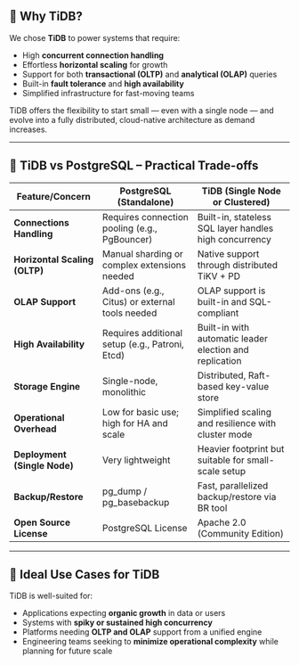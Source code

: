 ## 🐲 Why TiDB?

We chose **TiDB** to power systems that require:

* High **concurrent connection handling**
* Effortless **horizontal scaling** for growth
* Support for both **transactional (OLTP)** and **analytical (OLAP)** queries
* Built-in **fault tolerance** and **high availability**
* Simplified infrastructure for fast-moving teams

TiDB offers the flexibility to start small — even with a single node — and evolve into a fully distributed, cloud-native architecture as demand increases.

---

## 🌚 TiDB vs PostgreSQL – Practical Trade-offs

| Feature/Concern               | PostgreSQL (Standalone)                         | TiDB (Single Node or Clustered)                         |
| ----------------------------- | ----------------------------------------------- | ------------------------------------------------------- |
| **Connections Handling**      | Requires connection pooling (e.g., PgBouncer)   | Built-in, stateless SQL layer handles high concurrency  |
| **Horizontal Scaling (OLTP)** | Manual sharding or complex extensions needed    | Native support through distributed TiKV + PD            |
| **OLAP Support**              | Add-ons (e.g., Citus) or external tools needed  | OLAP support is built-in and SQL-compliant              |
| **High Availability**         | Requires additional setup (e.g., Patroni, Etcd) | Built-in with automatic leader election and replication |
| **Storage Engine**            | Single-node, monolithic                         | Distributed, Raft-based key-value store                 |
| **Operational Overhead**      | Low for basic use; high for HA and scale        | Simplified scaling and resilience with cluster mode     |
| **Deployment (Single Node)**  | Very lightweight                                | Heavier footprint but suitable for small-scale setup    |
| **Backup/Restore**            | pg\_dump / pg\_basebackup                       | Fast, parallelized backup/restore via BR tool           |
| **Open Source License**       | PostgreSQL License                              | Apache 2.0 (Community Edition)                          |

---

## 🚀 Ideal Use Cases for TiDB

TiDB is well-suited for:

* Applications expecting **organic growth** in data or users
* Systems with **spiky or sustained high concurrency**
* Platforms needing **OLTP and OLAP** support from a unified engine
* Engineering teams seeking to **minimize operational complexity** while planning for future scale
